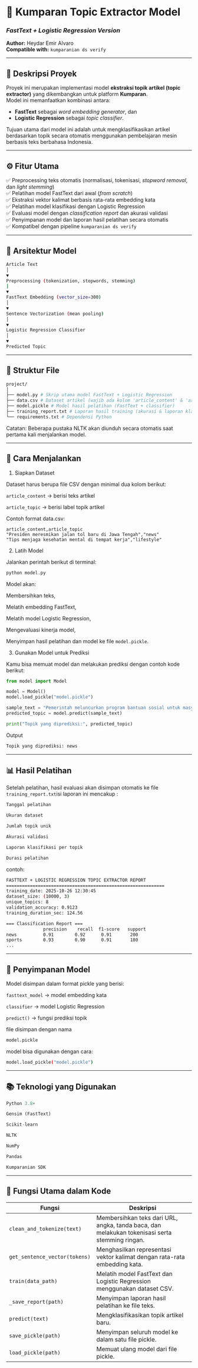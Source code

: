 # 📰 Kumparan Topic Extractor Model  
### *FastText + Logistic Regression Version*  
**Author:** Heydar Emir Alvaro  
**Compatible with:** `kumparanian ds verify`

---

## 📘 Deskripsi Proyek
Proyek ini merupakan implementasi model **ekstraksi topik artikel (topic extractor)** yang dikembangkan untuk platform **Kumparan**.  
Model ini memanfaatkan kombinasi antara:
- **FastText** sebagai *word embedding generator*, dan  
- **Logistic Regression** sebagai *topic classifier*.

Tujuan utama dari model ini adalah untuk mengklasifikasikan artikel berdasarkan topik secara otomatis menggunakan pembelajaran mesin berbasis teks berbahasa Indonesia.

---

## ⚙️ Fitur Utama
✅ Preprocessing teks otomatis (normalisasi, tokenisasi, *stopword removal*, dan *light stemming*)  
✅ Pelatihan model FastText dari awal (*from scratch*)  
✅ Ekstraksi vektor kalimat berbasis rata-rata embedding kata  
✅ Pelatihan model klasifikasi dengan Logistic Regression  
✅ Evaluasi model dengan *classification report* dan akurasi validasi  
✅ Penyimpanan model dan laporan hasil pelatihan secara otomatis  
✅ Kompatibel dengan pipeline `kumparanian ds verify`

---

## 🧠 Arsitektur Model
```bash
Article Text
│
▼
Preprocessing (tokenization, stopwords, stemming)
|
▼
FastText Embedding (vector_size=300)
│
▼
Sentence Vectorization (mean pooling)
│
▼
Logistic Regression Classifier
│
▼
Predicted Topic
```

---

## 🧩 Struktur File
```bash
project/
│
├── model.py # Skrip utama model FastText + Logistic Regression
├── data.csv # Dataset artikel (wajib ada kolom 'article_content' & 'article_topic')
├── model.pickle # Model hasil pelatihan (FastText + classifier)
├── training_report.txt # Laporan hasil training (akurasi & laporan klasifikasi)
└── requirements.txt # Dependensi Python
```
Catatan:
Beberapa pustaka NLTK akan diunduh secara otomatis saat pertama kali menjalankan model.

---
## 🧾 Cara Menjalankan
1. Siapkan Dataset

Dataset harus berupa file CSV dengan minimal dua kolom berikut:

`article_content` → berisi teks artikel

`article_topic` → berisi label topik artikel

Contoh format data.csv:
```csv
article_content,article_topic
"Presiden meresmikan jalan tol baru di Jawa Tengah","news"
"Tips menjaga kesehatan mental di tempat kerja","lifestyle"
```
2. Latih Model

Jalankan perintah berikut di terminal:
```bash
python model.py
```
Model akan:

Membersihkan teks,

Melatih embedding FastText,

Melatih model Logistic Regression,

Mengevaluasi kinerja model,

Menyimpan hasil pelatihan dan model ke file `model.pickle`.

3. Gunakan Model untuk Prediksi

Kamu bisa memuat model dan melakukan prediksi dengan contoh kode berikut:

```python
from model import Model

model = Model()
model.load_pickle("model.pickle")

sample_text = "Pemerintah meluncurkan program bantuan sosial untuk masyarakat"
predicted_topic = model.predict(sample_text)

print("Topik yang diprediksi:", predicted_topic)
```
Output
```bash
Topik yang diprediksi: news
```
---
## 📊 Hasil Pelatihan
Setelah pelatihan, hasil evaluasi akan disimpan otomatis ke file `training_report.txt`isi laporan ini mencakup :
```bash
Tanggal pelatihan

Ukuran dataset

Jumlah topik unik

Akurasi validasi

Laporan klasifikasi per topik

Durasi pelatihan
```
contoh:
```bash
FASTTEXT + LOGISTIC REGRESSION TOPIC EXTRACTOR REPORT
============================================================
training_date: 2025-10-26 12:30:45
dataset_size: (10000, 3)
unique_topics: 8
validation_accuracy: 0.9123
training_duration_sec: 124.56

=== Classification Report ===
              precision    recall  f1-score   support
news          0.91        0.92      0.91       200
sports        0.93        0.90      0.91       180
...
```
---
## 💾 Penyimpanan Model
Model disimpan dalam format pickle yang berisi:

`fasttext_model` → model embedding kata

`classifier` → model Logistic Regression

`predict()` → fungsi prediksi topik

file disimpan dengan nama 
```bash
model.pickle
```
model bisa digunakan dengan cara:
```bash
model.load_pickle("model.pickle")
```
---
## 📚 Teknologi yang Digunakan
```python
Python 3.8+

Gensim (FastText)

Scikit-learn

NLTK

NumPy

Pandas

Kumparanian SDK
```
---
## 🧹 Fungsi Utama dalam Kode
| Fungsi | Deskripsi |
|--------|------------|
| `clean_and_tokenize(text)` | Membersihkan teks dari URL, angka, tanda baca, dan melakukan tokenisasi serta stemming ringan. |
| `get_sentence_vector(tokens)` | Menghasilkan representasi vektor kalimat dengan rata-rata embedding kata. |
| `train(data_path)` | Melatih model FastText dan Logistic Regression menggunakan dataset CSV. |
| `_save_report(path)` | Menyimpan laporan hasil pelatihan ke file teks. |
| `predict(text)` | Mengklasifikasikan topik artikel baru. |
| `save_pickle(path)` | Menyimpan seluruh model ke dalam satu file pickle. |
| `load_pickle(path)` | Memuat ulang model dari file pickle. |

